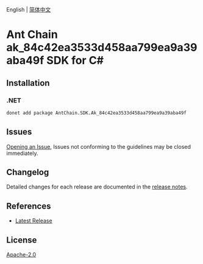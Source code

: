 English | [简体中文](README-CN.md)

# Ant Chain ak_84c42ea3533d458aa799ea9a39aba49f SDK for C#

## Installation

### .NET

```bash
donet add package AntChain.SDK.Ak_84c42ea3533d458aa799ea9a39aba49f
```

## Issues

[Opening an Issue](https://github.com/alipay/antchain-openapi-prod-sdk/issues/new), Issues not conforming to the guidelines may be closed immediately.

## Changelog

Detailed changes for each release are documented in the [release notes](./ChangeLog.md).

## References

* [Latest Release](https://github.com/alipay/antchain-openapi-prod-sdk/)

## License

[Apache-2.0](http://www.apache.org/licenses/LICENSE-2.0)
